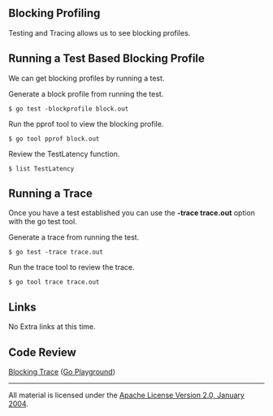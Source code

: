 ## Blocking Profiling

Testing and Tracing allows us to see blocking profiles.

## Running a Test Based Blocking Profile

We can get blocking profiles by running a test.

Generate a block profile from running the test.

	$ go test -blockprofile block.out

Run the pprof tool to view the blocking profile.

	$ go tool pprof block.out

Review the TestLatency function.

	$ list TestLatency

## Running a Trace

Once you have a test established you can use the **-trace trace.out** option with the go test tool.

Generate a trace from running the test.

	$ go test -trace trace.out

Run the trace tool to review the trace.

	$ go tool trace trace.out

## Links

No Extra links at this time.

## Code Review

[Blocking Trace](blocking_test.go) ([Go Playground](https://play.golang.org/p/e8J13dIxWe6)) 
___
All material is licensed under the [Apache License Version 2.0, January 2004](http://www.apache.org/licenses/LICENSE-2.0).
